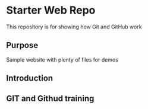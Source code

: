 # Starter Web Repo

This repository is for showing how Git and GitHub work

## Purpose

Sample website with plenty of files for demos

## Introduction

## GIT and Githud training